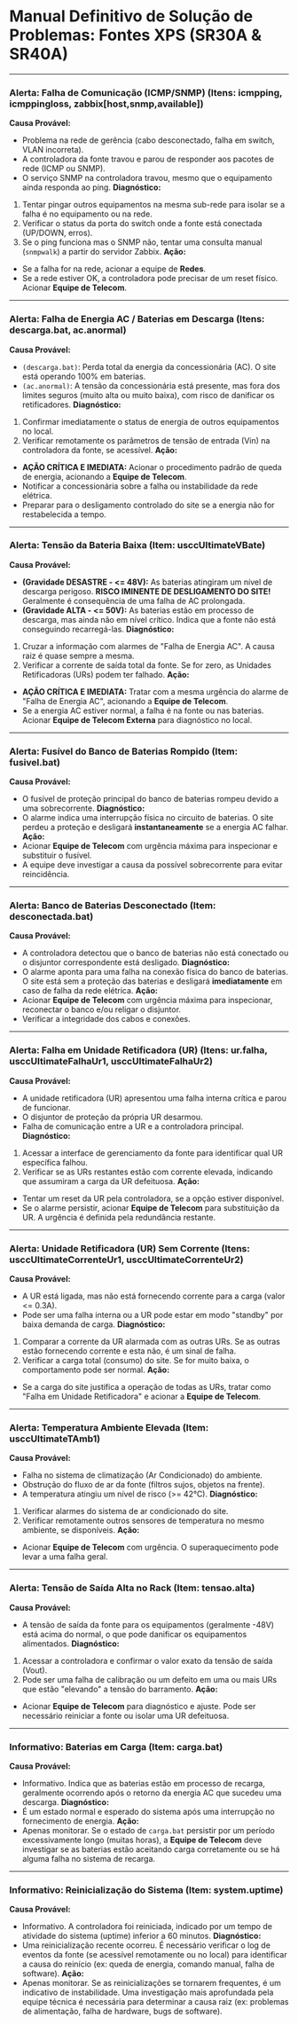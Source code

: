 # Manual Definitivo de Solução de Problemas: Fontes XPS (SR30A & SR40A)

---
### Alerta: Falha de Comunicação (ICMP/SNMP) (Itens: icmpping, icmppingloss, zabbix[host,snmp,available])
**Causa Provável:**
-   Problema na rede de gerência (cabo desconectado, falha em switch, VLAN incorreta).
-   A controladora da fonte travou e parou de responder aos pacotes de rede (ICMP ou SNMP).
-   O serviço SNMP na controladora travou, mesmo que o equipamento ainda responda ao ping.
**Diagnóstico:**
1.  Tentar pingar outros equipamentos na mesma sub-rede para isolar se a falha é no equipamento ou na rede.
2.  Verificar o status da porta do switch onde a fonte está conectada (UP/DOWN, erros).
3.  Se o ping funciona mas o SNMP não, tentar uma consulta manual (`snmpwalk`) a partir do servidor Zabbix.
**Ação:**
-   Se a falha for na rede, acionar a equipe de **Redes**.
-   Se a rede estiver OK, a controladora pode precisar de um reset físico. Acionar **Equipe de Telecom**.

---
### Alerta: Falha de Energia AC / Baterias em Descarga (Itens: descarga.bat, ac.anormal)
**Causa Provável:**
-   `(descarga.bat)`: Perda total da energia da concessionária (AC). O site está operando 100% em baterias.
-   `(ac.anormal)`: A tensão da concessionária está presente, mas fora dos limites seguros (muito alta ou muito baixa), com risco de danificar os retificadores.
**Diagnóstico:**
1.  Confirmar imediatamente o status de energia de outros equipamentos no local.
2.  Verificar remotamente os parâmetros de tensão de entrada (Vin) na controladora da fonte, se acessível.
**Ação:**
-   **AÇÃO CRÍTICA E IMEDIATA:** Acionar o procedimento padrão de queda de energia, acionando a **Equipe de Telecom**.
-   Notificar a concessionária sobre a falha ou instabilidade da rede elétrica.
-   Preparar para o desligamento controlado do site se a energia não for restabelecida a tempo.

---
### Alerta: Tensão da Bateria Baixa (Item: usccUltimateVBate)
**Causa Provável:**
-   **(Gravidade DESASTRE - <= 48V):** As baterias atingiram um nível de descarga perigoso. **RISCO IMINENTE DE DESLIGAMENTO DO SITE!** Geralmente é consequência de uma falha de AC prolongada.
-   **(Gravidade ALTA - <= 50V):** As baterias estão em processo de descarga, mas ainda não em nível crítico. Indica que a fonte não está conseguindo recarregá-las.
**Diagnóstico:**
1.  Cruzar a informação com alarmes de "Falha de Energia AC". A causa raiz é quase sempre a mesma.
2.  Verificar a corrente de saída total da fonte. Se for zero, as Unidades Retificadoras (URs) podem ter falhado.
**Ação:**
-   **AÇÃO CRÍTICA E IMEDIATA:** Tratar com a mesma urgência do alarme de "Falha de Energia AC", acionando a **Equipe de Telecom**.
-   Se a energia AC estiver normal, a falha é na fonte ou nas baterias. Acionar **Equipe de Telecom Externa** para diagnóstico no local.

---
### Alerta: Fusível do Banco de Baterias Rompido (Item: fusivel.bat)
**Causa Provável:**
-   O fusível de proteção principal do banco de baterias rompeu devido a uma sobrecorrente.
**Diagnóstico:**
-   O alarme indica uma interrupção física no circuito de baterias. O site perdeu a proteção e desligará **instantaneamente** se a energia AC falhar.
**Ação:**
-   Acionar **Equipe de Telecom** com urgência máxima para inspecionar e substituir o fusível.
-   A equipe deve investigar a causa da possível sobrecorrente para evitar reincidência.

---
### Alerta: Banco de Baterias Desconectado (Item: desconectada.bat)
**Causa Provável:**
-   A controladora detectou que o banco de baterias não está conectado ou o disjuntor correspondente está desligado.
**Diagnóstico:**
-   O alarme aponta para uma falha na conexão física do banco de baterias. O site está sem a proteção das baterias e desligará **imediatamente** em caso de falha da rede elétrica.
**Ação:**
-   Acionar **Equipe de Telecom** com urgência máxima para inspecionar, reconectar o banco e/ou religar o disjuntor.
-   Verificar a integridade dos cabos e conexões.

---
### Alerta: Falha em Unidade Retificadora (UR) (Itens: ur.falha, usccUltimateFalhaUr1, usccUltimateFalhaUr2)
**Causa Provável:**
-   A unidade retificadora (UR) apresentou uma falha interna crítica e parou de funcionar.
-   O disjuntor de proteção da própria UR desarmou.
-   Falha de comunicação entre a UR e a controladora principal.
**Diagnóstico:**
1.  Acessar a interface de gerenciamento da fonte para identificar qual UR específica falhou.
2.  Verificar se as URs restantes estão com corrente elevada, indicando que assumiram a carga da UR defeituosa.
**Ação:**
-   Tentar um reset da UR pela controladora, se a opção estiver disponível.
-   Se o alarme persistir, acionar **Equipe de Telecom** para substituição da UR. A urgência é definida pela redundância restante.

---
### Alerta: Unidade Retificadora (UR) Sem Corrente (Itens: usccUltimateCorrenteUr1, usccUltimateCorrenteUr2)
**Causa Provável:**
-   A UR está ligada, mas não está fornecendo corrente para a carga (valor <= 0.3A).
-   Pode ser uma falha interna ou a UR pode estar em modo "standby" por baixa demanda de carga.
**Diagnóstico:**
1.  Comparar a corrente da UR alarmada com as outras URs. Se as outras estão fornecendo corrente e esta não, é um sinal de falha.
2.  Verificar a carga total (consumo) do site. Se for muito baixa, o comportamento pode ser normal.
**Ação:**
-   Se a carga do site justifica a operação de todas as URs, tratar como "Falha em Unidade Retificadora" e acionar a **Equipe de Telecom**.

---
### Alerta: Temperatura Ambiente Elevada (Item: usccUltimateTAmb1)
**Causa Provável:**
-   Falha no sistema de climatização (Ar Condicionado) do ambiente.
-   Obstrução do fluxo de ar da fonte (filtros sujos, objetos na frente).
-   A temperatura atingiu um nível de risco (>= 42°C).
**Diagnóstico:**
1.  Verificar alarmes do sistema de ar condicionado do site.
2.  Verificar remotamente outros sensores de temperatura no mesmo ambiente, se disponíveis.
**Ação:**
-   Acionar **Equipe de Telecom** com urgência. O superaquecimento pode levar a uma falha geral.

---
### Alerta: Tensão de Saída Alta no Rack (Item: tensao.alta)
**Causa Provável:**
-   A tensão de saída da fonte para os equipamentos (geralmente -48V) está acima do normal, o que pode danificar os equipamentos alimentados.
**Diagnóstico:**
1.  Acessar a controladora e confirmar o valor exato da tensão de saída (Vout).
2.  Pode ser uma falha de calibração ou um defeito em uma ou mais URs que estão "elevando" a tensão do barramento.
**Ação:**
-   Acionar **Equipe de Telecom** para diagnóstico e ajuste. Pode ser necessário reiniciar a fonte ou isolar uma UR defeituosa.

---
### Informativo: Baterias em Carga (Item: carga.bat)
**Causa Provável:**
-   Informativo. Indica que as baterias estão em processo de recarga, geralmente ocorrendo após o retorno da energia AC que sucedeu uma descarga.
**Diagnóstico:**
-   É um estado normal e esperado do sistema após uma interrupção no fornecimento de energia.
**Ação:**
-   Apenas monitorar. Se o estado de `carga.bat` persistir por um período excessivamente longo (muitas horas), a **Equipe de Telecom** deve investigar se as baterias estão aceitando carga corretamente ou se há alguma falha no sistema de recarga.

---
### Informativo: Reinicialização do Sistema (Item: system.uptime)
**Causa Provável:**
-   Informativo. A controladora foi reiniciada, indicado por um tempo de atividade do sistema (uptime) inferior a 60 minutos.
**Diagnóstico:**
-   Uma reinicialização recente ocorreu. É necessário verificar o log de eventos da fonte (se acessível remotamente ou no local) para identificar a causa do reinício (ex: queda de energia, comando manual, falha de software).
**Ação:**
-   Apenas monitorar. Se as reinicializações se tornarem frequentes, é um indicativo de instabilidade. Uma investigação mais aprofundada pela equipe técnica é necessária para determinar a causa raiz (ex: problemas de alimentação, falha de hardware, bugs de software).
